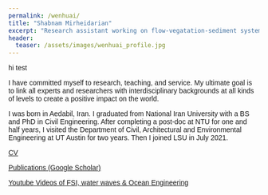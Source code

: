 ```yaml
---
permalink: /wenhuai/
title: "Shabnam Mirheidarian"
excerpt: "Research assistant working on flow-vegatation-sediment systems"
header:
  teaser: /assets/images/wenhuai_profile.jpg
---
```


<p style="font-family:arial">
hi test
</p>
<p style="font-family:arial">
I have committed myself to research, teaching, and service. My ultimate goal is to link all experts and researchers with interdisciplinary backgrounds at all kinds of levels to create a positive impact on the world.
</p>
<p style="font-family:arial">
I was born in Aedabil, Iran. I graduated from National Iran University with a BS and PhD in Civil Engineering. After completing a post-doc at NTU for one and half years, I visited the Department of Civil, Architectural and Environmental Engineering at UT Austin for two years. Then I joined LSU in July 2021.
</p>
<p style="font-family:arial">
<a href="/assets/images/CV_WenHuai.pdf" target="blank">CV</a>
</p>
<p style="font-family:arial">
<a href="https://scholar.google.com/citations?hl=zh-TW&user=MAYvRagAAAAJ" target="blank">Publications (Google Scholar)</a>
</p>
<p style="font-family:arial">
<a href="https://www.youtube.com/channel/UCakF8dblCvRGmS1PxG8aV8Q/playlists" target="blank">Youtube Videos of FSI, water waves & Ocean Engineering</a>
</p>

